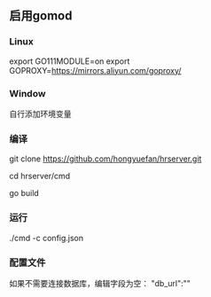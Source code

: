 ## 启用gomod

### Linux
export GO111MODULE=on
export GOPROXY=https://mirrors.aliyun.com/goproxy/

### Window
自行添加环境变量


### 编译

git clone https://github.com/hongyuefan/hrserver.git

cd hrserver/cmd

go build

### 运行

./cmd -c config.json

### 配置文件

如果不需要连接数据库，编辑字段为空：
"db_url":""